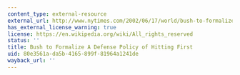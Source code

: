 ```yaml
---
content_type: external-resource
external_url: http://www.nytimes.com/2002/06/17/world/bush-to-formalize-a-defense-policy-of-hitting-first.html
has_external_license_warning: true
license: https://en.wikipedia.org/wiki/All_rights_reserved
status: ''
title: Bush to Formalize A Defense Policy of Hitting First
uid: 80e3561a-da5b-4165-899f-81964a1241de
wayback_url: ''
---
```


